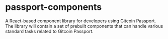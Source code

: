 # passport-components
A React-based component library for developers using Gitcoin Passport. The library will contain a set of prebuilt components that can handle various standard tasks related to Gitcoin Passport. 
